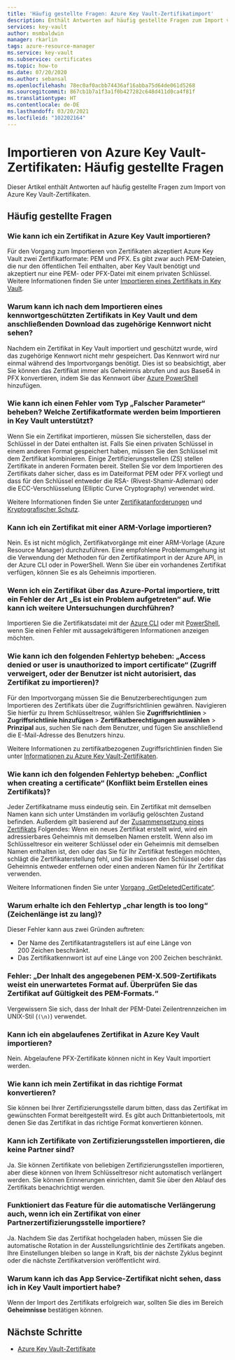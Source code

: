 ```yaml
---
title: 'Häufig gestellte Fragen: Azure Key Vault-Zertifikatimport'
description: Enthält Antworten auf häufig gestellte Fragen zum Import von Azure Key Vault-Zertifikaten.
services: key-vault
author: msmbaldwin
manager: rkarlin
tags: azure-resource-manager
ms.service: key-vault
ms.subservice: certificates
ms.topic: how-to
ms.date: 07/20/2020
ms.author: sebansal
ms.openlocfilehash: 78ec0af0acbb74436af16abba75d64de061d5268
ms.sourcegitcommit: 867cb1b7a1f3a1f0b427282c648d411d0ca4f81f
ms.translationtype: HT
ms.contentlocale: de-DE
ms.lasthandoff: 03/20/2021
ms.locfileid: "102202164"
---
```

# <a name="importing-azure-key-vault-certificates-faq"></a>Importieren von Azure Key Vault-Zertifikaten: Häufig gestellte Fragen

Dieser Artikel enthält Antworten auf häufig gestellte Fragen zum Import von Azure Key Vault-Zertifikaten.

## <a name="frequently-asked-questions"></a>Häufig gestellte Fragen

### <a name="how-can-i-import-a-certificate-in-azure-key-vault"></a>Wie kann ich ein Zertifikat in Azure Key Vault importieren?

Für den Vorgang zum Importieren von Zertifikaten akzeptiert Azure Key Vault zwei Zertifikatformate: PEM und PFX. Es gibt zwar auch PEM-Dateien, die nur den öffentlichen Teil enthalten, aber Key Vault benötigt und akzeptiert nur eine PEM- oder PFX-Datei mit einem privaten Schlüssel. Weitere Informationen finden Sie unter [Importieren eines Zertifikats in Key Vault](./tutorial-import-certificate.md#import-a-certificate-to-key-vault).

### <a name="after-i-import-a-password-protected-certificate-to-key-vault-and-then-download-it-why-cant-i-see-the-password-thats-associated-with-it"></a>Warum kann ich nach dem Importieren eines kennwortgeschützten Zertifikats in Key Vault und dem anschließenden Download das zugehörige Kennwort nicht sehen?
    
Nachdem ein Zertifikat in Key Vault importiert und geschützt wurde, wird das zugehörige Kennwort nicht mehr gespeichert. Das Kennwort wird nur einmal während des Importvorgangs benötigt. Dies ist so beabsichtigt, aber Sie können das Zertifikat immer als Geheimnis abrufen und aus Base64 in PFX konvertieren, indem Sie das Kennwort über [Azure PowerShell](https://social.technet.microsoft.com/wiki/contents/articles/37431.exporting-azure-app-service-certificates.aspx) hinzufügen.

### <a name="how-can-i-resolve-a-bad-parameter-error-what-are-the-supported-certificate-formats-for-importing-to-key-vault"></a>Wie kann ich einen Fehler vom Typ „Falscher Parameter“ beheben? Welche Zertifikatformate werden beim Importieren in Key Vault unterstützt?

Wenn Sie ein Zertifikat importieren, müssen Sie sicherstellen, dass der Schlüssel in der Datei enthalten ist. Falls Sie einen privaten Schlüssel in einem anderen Format gespeichert haben, müssen Sie den Schlüssel mit dem Zertifikat kombinieren. Einige Zertifizierungsstellen (ZS) stellen Zertifikate in anderen Formaten bereit. Stellen Sie vor dem Importieren des Zertifikats daher sicher, dass es im Dateiformat PEM oder PFX vorliegt und dass für den Schlüssel entweder die RSA- (Rivest-Shamir-Adleman) oder die ECC-Verschlüsselung (Elliptic Curve Cryptography) verwendet wird. 

Weitere Informationen finden Sie unter [Zertifikatanforderungen](./certificate-scenarios.md#formats-of-import-we-support) und [Kryptografischer Schutz](../keys/about-keys.md).

###  <a name="can-i-import-a-certificate-by-using-an-arm-template"></a>Kann ich ein Zertifikat mit einer ARM-Vorlage importieren?

Nein. Es ist nicht möglich, Zertifikatvorgänge mit einer ARM-Vorlage (Azure Resource Manager) durchzuführen. Eine empfohlene Problemumgehung ist die Verwendung der Methoden für den Zertifikatimport in der Azure API, in der Azure CLI oder in PowerShell. Wenn Sie über ein vorhandenes Zertifikat verfügen, können Sie es als Geheimnis importieren.

### <a name="when-i-import-a-certificate-via-the-azure-portal-i-get-a-something-went-wrong-error-how-can-i-investigate-further"></a>Wenn ich ein Zertifikat über das Azure-Portal importiere, tritt ein Fehler der Art „Es ist ein Problem aufgetreten“ auf. Wie kann ich weitere Untersuchungen durchführen?
    
Importieren Sie die Zertifikatsdatei mit der [Azure CLI](/cli/azure/keyvault/certificate#az-keyvault-certificate-import) oder mit [PowerShell](/powershell/module/azurerm.keyvault/import-azurekeyvaultcertificate?view=azurermps-6.13.0), wenn Sie einen Fehler mit aussagekräftigeren Informationen anzeigen möchten.

### <a name="how-can-i-resolve-error-type-access-denied-or-user-is-unauthorized-to-import-certificate"></a>Wie kann ich den folgenden Fehlertyp beheben: „Access denied or user is unauthorized to import certificate“ (Zugriff verweigert, oder der Benutzer ist nicht autorisiert, das Zertifikat zu importieren)?
    
Für den Importvorgang müssen Sie die Benutzerberechtigungen zum Importieren des Zertifikats über die Zugriffsrichtlinien gewähren. Navigieren Sie hierfür zu Ihrem Schlüsseltresor, wählen Sie **Zugriffsrichtlinien** > **Zugriffsrichtlinie hinzufügen** > **Zertifikatberechtigungen auswählen** > **Prinzipal** aus, suchen Sie nach dem Benutzer, und fügen Sie anschließend die E-Mail-Adresse des Benutzers hinzu. 

Weitere Informationen zu zertifikatbezogenen Zugriffsrichtlinien finden Sie unter [Informationen zu Azure Key Vault-Zertifikaten](./about-certificates.md#certificate-access-control).


### <a name="how-can-i-resolve-error-type-conflict-when-creating-a-certificate"></a>Wie kann ich den folgenden Fehlertyp beheben: „Conflict when creating a certificate“ (Konflikt beim Erstellen eines Zertifikats)?
    
Jeder Zertifikatname muss eindeutig sein. Ein Zertifikat mit demselben Namen kann sich unter Umständen im vorläufig gelöschten Zustand befinden. Außerdem gilt basierend auf der [Zusammensetzung eines Zertifikats](./about-certificates.md#composition-of-a-certificate) Folgendes: Wenn ein neues Zertifikat erstellt wird, wird ein adressierbares Geheimnis mit demselben Namen erstellt. Wenn also im Schlüsseltresor ein weiterer Schlüssel oder ein Geheimnis mit demselben Namen enthalten ist, den oder das Sie für Ihr Zertifikat festlegen möchten, schlägt die Zertifikaterstellung fehl, und Sie müssen den Schlüssel oder das Geheimnis entweder entfernen oder einen anderen Namen für Ihr Zertifikat verwenden. 

Weitere Informationen finden Sie unter [Vorgang „GetDeletedCertificate“](/rest/api/keyvault/getdeletedcertificate/getdeletedcertificate).

### <a name="why-am-i-getting-error-type-char-length-is-too-long"></a>Warum erhalte ich den Fehlertyp „char length is too long“ (Zeichenlänge ist zu lang)?
Dieser Fehler kann aus zwei Gründen auftreten:    
* Der Name des Zertifikatantragstellers ist auf eine Länge von 200 Zeichen beschränkt.
* Das Zertifikatkennwort ist auf eine Länge von 200 Zeichen beschränkt.


### <a name="error-the-specified-pem-x509-certificate-content-is-in-an-unexpected-format-please-check-if-certificate-is-in-valid-pem-format"></a>Fehler: „Der Inhalt des angegebenen PEM-X.509-Zertifikats weist ein unerwartetes Format auf. Überprüfen Sie das Zertifikat auf Gültigkeit des PEM-Formats.“
Vergewissern Sie sich, dass der Inhalt der PEM-Datei Zeilentrennzeichen im UNIX-Stil (`(\n)`) verwendet.

### <a name="can-i-import-an-expired-certificate-to-azure-key-vault"></a>Kann ich ein abgelaufenes Zertifikat in Azure Key Vault importieren?
    
Nein. Abgelaufene PFX-Zertifikate können nicht in Key Vault importiert werden.

### <a name="how-can-i-convert-my-certificate-to-the-proper-format"></a>Wie kann ich mein Zertifikat in das richtige Format konvertieren?

Sie können bei Ihrer Zertifizierungsstelle darum bitten, dass das Zertifikat im gewünschten Format bereitgestellt wird. Es gibt auch Drittanbietertools, mit denen Sie das Zertifikat in das richtige Format konvertieren können.

### <a name="can-i-import-certificates-from-non-partner-cas"></a>Kann ich Zertifikate von Zertifizierungsstellen importieren, die keine Partner sind?
Ja. Sie können Zertifikate von beliebigen Zertifizierungsstellen importieren, aber diese können von Ihrem Schlüsseltresor nicht automatisch verlängert werden. Sie können Erinnerungen einrichten, damit Sie über den Ablauf des Zertifikats benachrichtigt werden.

### <a name="if-i-import-a-certificate-from-a-partner-ca-will-the-autorenewal-feature-still-work"></a>Funktioniert das Feature für die automatische Verlängerung auch, wenn ich ein Zertifikat von einer Partnerzertifizierungsstelle importiere?
Ja. Nachdem Sie das Zertifikat hochgeladen haben, müssen Sie die automatische Rotation in der Ausstellungsrichtlinie des Zertifikats angeben. Ihre Einstellungen bleiben so lange in Kraft, bis der nächste Zyklus beginnt oder die nächste Zertifikatversion veröffentlicht wird.

### <a name="why-cant-i-see-the-app-service-certificate-that-i-imported-to-key-vault"></a>Warum kann ich das App Service-Zertifikat nicht sehen, dass ich in Key Vault importiert habe? 
Wenn der Import des Zertifikats erfolgreich war, sollten Sie dies im Bereich **Geheimnisse** bestätigen können.


## <a name="next-steps"></a>Nächste Schritte

- [Azure Key Vault-Zertifikate](./about-certificates.md)
